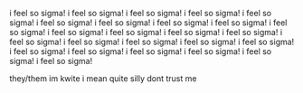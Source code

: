 i feel so sigma!
i feel so sigma!
i feel so sigma!
i feel so sigma!
i feel so sigma!
i feel so sigma!
i feel so sigma!
i feel so sigma!
i feel so sigma!
i feel so sigma!
i feel so sigma!
i feel so sigma!
i feel so sigma!
i feel so sigma!
i feel so sigma!
i feel so sigma!
i feel so sigma!
i feel so sigma!
i feel so sigma!
i feel so sigma!
i feel so sigma!
i feel so sigma!
i feel so sigma!
i feel so sigma!
i feel so sigma!

they/them
im kwite i mean quite silly
dont trust me
